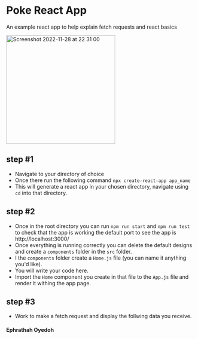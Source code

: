 # Poke React App 
An example react app to help explain fetch requests and react basics

<img width="291" alt="Screenshot 2022-11-28 at 22 31 00" src="https://user-images.githubusercontent.com/60614102/204410729-97fcb7df-4ee3-4b31-afe0-eef7d49210f8.png">

## step #1
- Navigate to your directory of choice 
- Once there run the following command `npx create-react-app app_name` 
- This will generate a react app in your chosen directory, navigate using `cd` into that directory.

## step #2
- Once in the root directory you can run `npm run start` and `npm run test` to check that the app is working the default port to see the app is http://localhost:3000/ 
- Once everything is running correctly you can delete the default designs and create a `components` folder in the `src` folder. 
- I the `components` folder create a `Home.js` file (you can name it anything you'd like).
- You will write your code here. 
- Import the `Home` component you create in that file to the `App.js` file and render it withing the app page. 

## step #3
 - Work to make a fetch request and display the follwing data you receive. 


#### Ephrathah Oyedoh 

